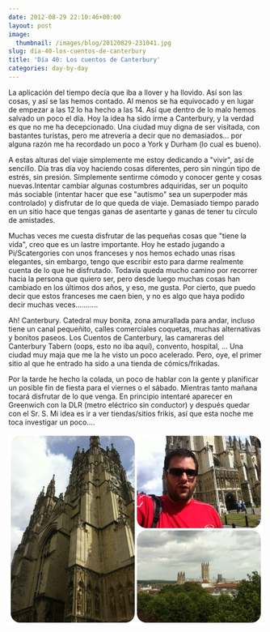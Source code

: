 ```yaml
---
date: 2012-08-29 22:10:46+00:00
layout: post
image:
  thumbnail: /images/blog/20120829-231041.jpg
slug: dia-40-los-cuentos-de-canterbury
title: 'Día 40: Los cuentos de Canterbury'
categories: day-by-day
---
```


La aplicación del tiempo decía que iba a llover y ha llovido. Así son las cosas, y así se las hemos contado. Al menos se ha equivocado y en lugar de empezar a las 12 lo ha hecho a las 14. Así que dentro de lo malo hemos salvado un poco el día. Hoy la idea ha sido irme a Canterbury, y la verdad es que no me ha decepcionado. Una ciudad muy digna de ser visitada, con bastantes turistas, pero me atrevería a decir que no demasiados... por alguna razón me ha recordado un poco a York y Durham (lo cual es bueno).

A estas alturas del viaje simplemente me estoy dedicando a "vivir", así de sencillo. Día tras día voy haciendo cosas diferentes, pero sin ningún tipo de estrés, sin presión. Simplemente sentirme cómodo y conocer gente y cosas nuevas.Intentar cambiar algunas costumbres adquiridas, ser un poquito más sociable (intentar hacer que ese "autismo" sea un superpoder más controlado) y disfrutar de lo que queda de viaje. Demasiado tiempo parado en un sitio hace que tengas ganas de asentarte y ganas de tener tu círculo de amistades.

Muchas veces me cuesta disfrutar de las pequeñas cosas que "tiene la vida", creo que es un lastre importante. Hoy he estado jugando a Pi/Scatergories con unos franceses y nos hemos echado unas risas elegantes, sin embargo, tengo que escribir esto para darme realmente cuenta de lo que he disfrutado. Todavía queda mucho camino por recorrer hacia la persona que quiero ser, pero desde luego muchas cosas han cambiado en los últimos dos años, y eso, me gusta. Por cierto, que puedo decir que estos franceses me caen bien, y no es algo que haya podido decir muchas veces...........

Ah! Canterbury. Catedral muy bonita, zona amurallada para andar, incluso tiene un canal pequeñito, calles comerciales coquetas, muchas alternativas y bonitos paseos. Los Cuentos de Canterbury, las camareras del Canterbury Tabern (oops, esto no iba aquí), convento, hospital, ... Una ciudad muy maja que me la he visto un poco acelerado. Pero, oye, el primer sitio al que he entrado ha sido a una tienda de cómics/frikadas.

Por la tarde he hecho la colada, un poco de hablar con la gente y planificar un posible fin de fiesta para el viernes o el sábado. Mientras tanto mañana tocará disfrutar de lo que venga. En principio intentaré aparecer en Greenwich con la DLR (metro eléctrico sin conductor) y después quedar con el Sr. S. Mi idea es ir a ver tiendas/sitios frikis, así que esta noche me toca investigar un poco....

[![20120829-231041.jpg](/images/blog/20120829-231041.jpg)](/images/blog/20120829-231041.jpg)
